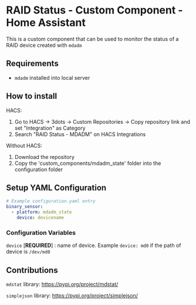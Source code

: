 # RAID Status - Custom Component - Home Assistant

This is a custom component that can be used to monitor the status of a RAID device created with `mdadm`

 ## Requirements

- `mdadm` installed into local server

## How to install

HACS:

1. Go to HACS -> 3dots -> Custom Repositories -> Copy repository link and set "Integration" as Category
2. Search "RAID Status - MDADM" on HACS Integrations 

Without HACS: 

1. Download the repository
2. Copy the 'custom_components/mdadm_state' folder into the configuration folder


## Setup YAML Configuration

```yaml
# Example configuration.yaml entry
binary_sensor:
  - platform: mdadm_state
    device: devicename
```

### Configuration Variables

`device` [**REQUIRED**] : name of device. Example `device: md0` if the path of device is `/dev/md0`

## Contributions

`mdstat` library: https://pypi.org/project/mdstat/

`simplejson` library: https://pypi.org/project/simplejson/



